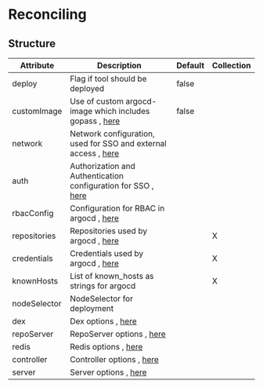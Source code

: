 # Reconciling 
 

## Structure 
 

| Attribute    | Description                                                                          | Default | Collection  |
| ------------ | ------------------------------------------------------------------------------------ | ------- | ----------  |
| deploy       | Flag if tool should be deployed                                                      |  false  |             |
| customImage  | Use of custom argocd-image which includes gopass , [here](CustomImage.md)            |  false  |             |
| network      | Network configuration, used for SSO and external access , [here](network/Network.md) |         |             |
| auth         | Authorization and Authentication configuration for SSO , [here](auth/Auth.md)        |         |             |
| rbacConfig   | Configuration for RBAC in argocd , [here](Rbac.md)                                   |         |             |
| repositories | Repositories used by argocd , [here](repository/Repository.md)                       |         | X           |
| credentials  | Credentials used by argocd , [here](repository/Repository.md)                        |         | X           |
| knownHosts   | List of known_hosts as strings for argocd                                            |         | X           |
| nodeSelector | NodeSelector for deployment                                                          |         |             |
| dex          | Dex options , [here](CommonComponent.md)                                             |         |             |
| repoServer   | RepoServer options , [here](CommonComponent.md)                                      |         |             |
| redis        | Redis options , [here](CommonComponent.md)                                           |         |             |
| controller   | Controller options , [here](CommonComponent.md)                                      |         |             |
| server       | Server options , [here](CommonComponent.md)                                          |         |             |